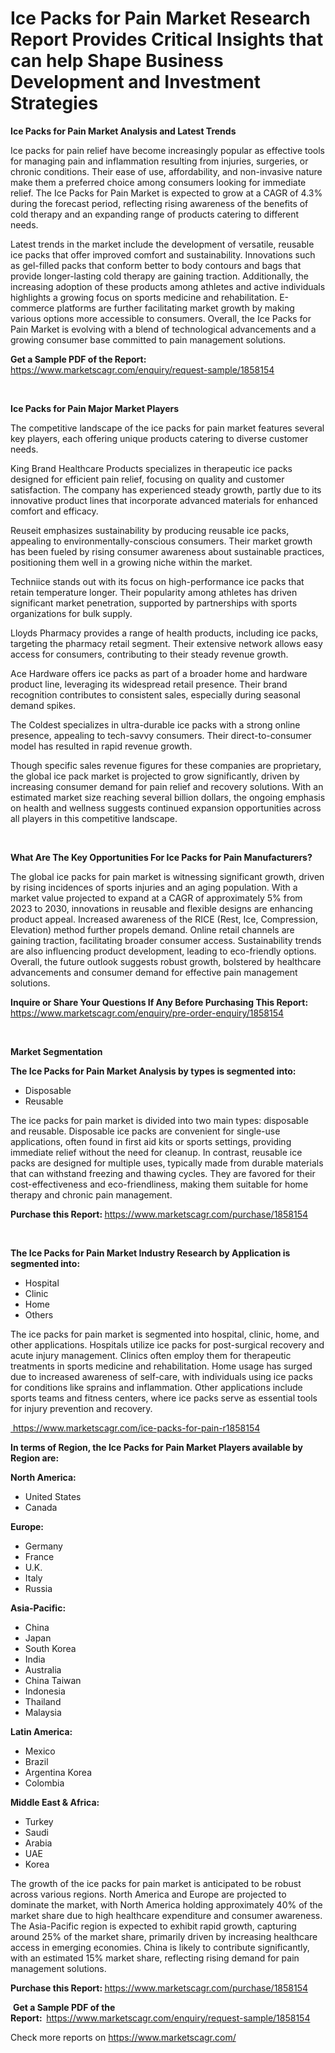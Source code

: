 <p><h1>Ice Packs for Pain Market Research Report Provides Critical Insights that can help Shape Business Development and Investment Strategies</h1></p><p><strong>Ice Packs for Pain Market Analysis and Latest Trends</strong></p>
<p><p>Ice packs for pain relief have become increasingly popular as effective tools for managing pain and inflammation resulting from injuries, surgeries, or chronic conditions. Their ease of use, affordability, and non-invasive nature make them a preferred choice among consumers looking for immediate relief. The Ice Packs for Pain Market is expected to grow at a CAGR of 4.3% during the forecast period, reflecting rising awareness of the benefits of cold therapy and an expanding range of products catering to different needs.</p><p>Latest trends in the market include the development of versatile, reusable ice packs that offer improved comfort and sustainability. Innovations such as gel-filled packs that conform better to body contours and bags that provide longer-lasting cold therapy are gaining traction. Additionally, the increasing adoption of these products among athletes and active individuals highlights a growing focus on sports medicine and rehabilitation. E-commerce platforms are further facilitating market growth by making various options more accessible to consumers. Overall, the Ice Packs for Pain Market is evolving with a blend of technological advancements and a growing consumer base committed to pain management solutions.</p></p>
<p><strong>Get a Sample PDF of the Report:&nbsp;</strong> <a href="https://www.marketscagr.com/enquiry/request-sample/1858154?utm_campaign=2796&utm_medium=2&utm_source=Github&utm_content=ia&utm_term=04032025&utm_id=ice-packs-for-pain">https://www.marketscagr.com/enquiry/request-sample/1858154</a></p>
<p>&nbsp;</p>
<p><strong>Ice Packs for Pain Major Market Players</strong></p>
<p><p>The competitive landscape of the ice packs for pain market features several key players, each offering unique products catering to diverse customer needs. </p><p>King Brand Healthcare Products specializes in therapeutic ice packs designed for efficient pain relief, focusing on quality and customer satisfaction. The company has experienced steady growth, partly due to its innovative product lines that incorporate advanced materials for enhanced comfort and efficacy.</p><p>Reuseit emphasizes sustainability by producing reusable ice packs, appealing to environmentally-conscious consumers. Their market growth has been fueled by rising consumer awareness about sustainable practices, positioning them well in a growing niche within the market.</p><p>Techniice stands out with its focus on high-performance ice packs that retain temperature longer. Their popularity among athletes has driven significant market penetration, supported by partnerships with sports organizations for bulk supply.</p><p>Lloyds Pharmacy provides a range of health products, including ice packs, targeting the pharmacy retail segment. Their extensive network allows easy access for consumers, contributing to their steady revenue growth.</p><p>Ace Hardware offers ice packs as part of a broader home and hardware product line, leveraging its widespread retail presence. Their brand recognition contributes to consistent sales, especially during seasonal demand spikes.</p><p>The Coldest specializes in ultra-durable ice packs with a strong online presence, appealing to tech-savvy consumers. Their direct-to-consumer model has resulted in rapid revenue growth.</p><p>Though specific sales revenue figures for these companies are proprietary, the global ice pack market is projected to grow significantly, driven by increasing consumer demand for pain relief and recovery solutions. With an estimated market size reaching several billion dollars, the ongoing emphasis on health and wellness suggests continued expansion opportunities across all players in this competitive landscape.</p></p>
<p>&nbsp;</p>
<p><strong>What Are The Key Opportunities For Ice Packs for Pain Manufacturers?</strong></p>
<p><p>The global ice packs for pain market is witnessing significant growth, driven by rising incidences of sports injuries and an aging population. With a market value projected to expand at a CAGR of approximately 5% from 2023 to 2030, innovations in reusable and flexible designs are enhancing product appeal. Increased awareness of the RICE (Rest, Ice, Compression, Elevation) method further propels demand. Online retail channels are gaining traction, facilitating broader consumer access. Sustainability trends are also influencing product development, leading to eco-friendly options. Overall, the future outlook suggests robust growth, bolstered by healthcare advancements and consumer demand for effective pain management solutions.</p></p>
<p><strong>Inquire or Share Your Questions If Any Before Purchasing This Report:</strong> <a href="https://www.marketscagr.com/enquiry/pre-order-enquiry/1858154?utm_campaign=2796&utm_medium=2&utm_source=Github&utm_content=ia&utm_term=04032025&utm_id=ice-packs-for-pain">https://www.marketscagr.com/enquiry/pre-order-enquiry/1858154</a></p>
<p>&nbsp;</p>
<p><strong>Market Segmentation</strong></p>
<p><strong>The Ice Packs for Pain Market Analysis by types is segmented into:</strong></p>
<p><ul><li>Disposable</li><li>Reusable</li></ul></p>
<p><p>The ice packs for pain market is divided into two main types: disposable and reusable. Disposable ice packs are convenient for single-use applications, often found in first aid kits or sports settings, providing immediate relief without the need for cleanup. In contrast, reusable ice packs are designed for multiple uses, typically made from durable materials that can withstand freezing and thawing cycles. They are favored for their cost-effectiveness and eco-friendliness, making them suitable for home therapy and chronic pain management.</p></p>
<p><strong>Purchase this Report:&nbsp;</strong><a href="https://www.marketscagr.com/purchase/1858154?utm_campaign=2796&utm_medium=2&utm_source=Github&utm_content=ia&utm_term=04032025&utm_id=ice-packs-for-pain">https://www.marketscagr.com/purchase/1858154</a></p>
<p>&nbsp;</p>
<p><strong>The Ice Packs for Pain Market Industry Research by Application is segmented into:</strong></p>
<p><ul><li>Hospital</li><li>Clinic</li><li>Home</li><li>Others</li></ul></p>
<p><p>The ice packs for pain market is segmented into hospital, clinic, home, and other applications. Hospitals utilize ice packs for post-surgical recovery and acute injury management. Clinics often employ them for therapeutic treatments in sports medicine and rehabilitation. Home usage has surged due to increased awareness of self-care, with individuals using ice packs for conditions like sprains and inflammation. Other applications include sports teams and fitness centers, where ice packs serve as essential tools for injury prevention and recovery.</p></p>
<p><a href="https://www.marketscagr.com/ice-packs-for-pain-r1858154?utm_campaign=2796&utm_medium=2&utm_source=Github&utm_content=ia&utm_term=04032025&utm_id=ice-packs-for-pain">&nbsp;https://www.marketscagr.com/ice-packs-for-pain-r1858154</a></p>
<p><strong>In terms of Region, the Ice Packs for Pain Market Players available by Region are:</strong></p>
<p>
    <p> <strong> North America: </strong>
        <ul>
            <li>United States</li>
            <li>Canada</li>
        </ul>
        </p> 
    <p> <strong> Europe: </strong>
        <ul>
            <li>Germany</li>
            <li>France</li>
            <li>U.K.</li>
            <li>Italy</li>
            <li>Russia</li>
        </ul>
        </p> 
    <p> <strong> Asia-Pacific: </strong>
        <ul>
            <li>China</li>
            <li>Japan</li>
            <li>South Korea</li>
            <li>India</li>
            <li>Australia</li>
            <li>China Taiwan</li>
            <li>Indonesia</li>
            <li>Thailand</li>
            <li>Malaysia</li>
        </ul>
        </p> 
    <p> <strong> Latin America: </strong>
        <ul>
            <li>Mexico</li>
            <li>Brazil</li>
            <li>Argentina Korea</li>
            <li>Colombia</li>
        </ul>
        </p> 
    <p> <strong> Middle East & Africa: </strong>
        <ul>
            <li>Turkey</li>
            <li>Saudi</li>
            <li>Arabia</li>
            <li>UAE</li>
            <li>Korea</li>
        </ul>
    </p>
    </p>
<p><p>The growth of the ice packs for pain market is anticipated to be robust across various regions. North America and Europe are projected to dominate the market, with North America holding approximately 40% of the market share due to high healthcare expenditure and consumer awareness. The Asia-Pacific region is expected to exhibit rapid growth, capturing around 25% of the market share, primarily driven by increasing healthcare access in emerging economies. China is likely to contribute significantly, with an estimated 15% market share, reflecting rising demand for pain management solutions.</p></p>
<p><strong>Purchase this Report: </strong><a href="https://www.marketscagr.com/purchase/1858154?utm_campaign=2796&utm_medium=2&utm_source=Github&utm_content=ia&utm_term=04032025&utm_id=ice-packs-for-pain">https://www.marketscagr.com/purchase/1858154</a></p>
<p>&nbsp;<strong>Get a Sample PDF of the Report:&nbsp;&nbsp;</strong><a href="https://www.marketscagr.com/enquiry/request-sample/1858154?utm_campaign=2796&utm_medium=2&utm_source=Github&utm_content=ia&utm_term=04032025&utm_id=ice-packs-for-pain">https://www.marketscagr.com/enquiry/request-sample/1858154</a></p>
<p><strong></strong></p>
<p>Check more reports on <a href="https://www.marketscagr.com/?utm_campaign=2796&utm_medium=2&utm_source=Github&utm_content=ia&utm_term=04032025&utm_id=ice-packs-for-pain">https://www.marketscagr.com/</a></p>